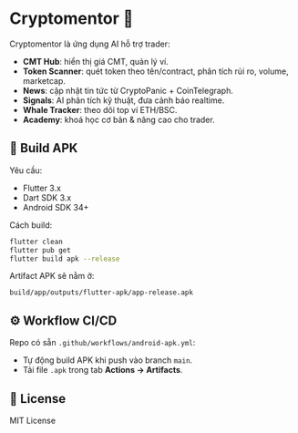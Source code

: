 # Cryptomentor 📱

Cryptomentor là ứng dụng AI hỗ trợ trader:

- **CMT Hub**: hiển thị giá CMT, quản lý ví.
- **Token Scanner**: quét token theo tên/contract, phân tích rủi ro, volume, marketcap.
- **News**: cập nhật tin tức từ CryptoPanic + CoinTelegraph.
- **Signals**: AI phân tích kỹ thuật, đưa cảnh báo realtime.
- **Whale Tracker**: theo dõi top ví ETH/BSC.
- **Academy**: khoá học cơ bản & nâng cao cho trader.

## 🔧 Build APK

Yêu cầu:
- Flutter 3.x
- Dart SDK 3.x
- Android SDK 34+

Cách build:
```bash
flutter clean
flutter pub get
flutter build apk --release
```

Artifact APK sẽ nằm ở:
```
build/app/outputs/flutter-apk/app-release.apk
```

## ⚙️ Workflow CI/CD

Repo có sẵn `.github/workflows/android-apk.yml`:
- Tự động build APK khi push vào branch `main`.
- Tải file `.apk` trong tab **Actions → Artifacts**.

## 📖 License

MIT License
